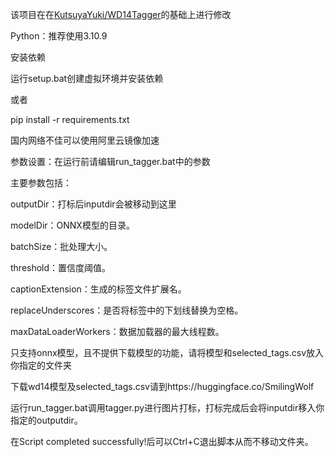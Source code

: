 该项目在在[KutsuyaYuki/WD14Tagger](https://github.com/KutsuyaYuki/WD14Tagger)的基础上进行修改

Python：推荐使用3.10.9

安装依赖

运行setup.bat创建虚拟环境并安装依赖

或者

pip install -r requirements.txt

国内网络不佳可以使用阿里云镜像加速

参数设置：在运行前请编辑run_tagger.bat中的参数

主要参数包括：

outputDir：打标后inputdir会被移动到这里

modelDir：ONNX模型的目录。

batchSize：批处理大小。

threshold：置信度阈值。

captionExtension：生成的标签文件扩展名。

replaceUnderscores：是否将标签中的下划线替换为空格。

maxDataLoaderWorkers：数据加载器的最大线程数。

只支持onnx模型，且不提供下载模型的功能，请将模型和selected_tags.csv放入你指定的文件夹

下载wd14模型及selected_tags.csv请到https://huggingface.co/SmilingWolf

运行run_tagger.bat调用tagger.py进行图片打标，打标完成后会将inputdir移入你指定的outputdir。

在Script completed successfully!后可以Ctrl+C退出脚本从而不移动文件夹。




